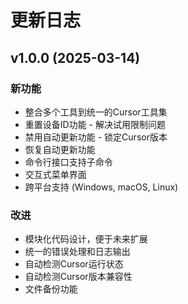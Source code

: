 # 更新日志

## v1.0.0 (2025-03-14)

### 新功能
- 整合多个工具到统一的Cursor工具集
- 重置设备ID功能 - 解决试用限制问题
- 禁用自动更新功能 - 锁定Cursor版本
- 恢复自动更新功能
- 命令行接口支持子命令
- 交互式菜单界面
- 跨平台支持 (Windows, macOS, Linux)

### 改进
- 模块化代码设计，便于未来扩展
- 统一的错误处理和日志输出
- 自动检测Cursor运行状态
- 自动检测Cursor版本兼容性
- 文件备份功能